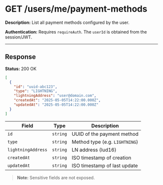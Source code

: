 # GET /users/me/payment-methods

**Description:** List all payment methods configured by the user.

**Authentication:** Requires `requireAuth`. The `userId` is obtained from the session/JWT.

---

## Response

**Status:** 200 OK

```json
[
  {
    "id": "uuid-abc123",
    "type": "LIGHTNING",
    "lightningAddress": "user@domain.com",
    "createdAt": "2025-05-05T14:22:00.000Z",
    "updatedAt": "2025-05-05T14:22:00.000Z"
  }
]
```

| Field              | Type     | Description                    |
| ------------------ | -------- | ------------------------------ |
| `id`               | `string` | UUID of the payment method     |
| `type`             | `string` | Method type (e.g. `LIGHTNING`) |
| `lightningAddress` | `string` | LN address (lud16)             |
| `createdAt`        | `string` | ISO timestamp of creation      |
| `updatedAt`        | `string` | ISO timestamp of last update   |

> **Note:** Sensitive fields are not exposed.
